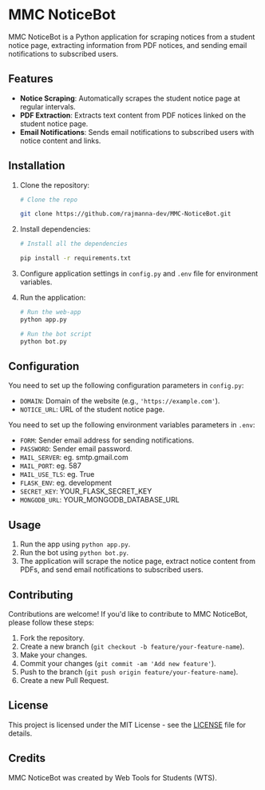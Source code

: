 # MMC NoticeBot

MMC NoticeBot is a Python application for scraping notices from a student notice page, extracting information from PDF notices, and sending email notifications to subscribed users.

## Features

- **Notice Scraping**: Automatically scrapes the student notice page at regular intervals.
- **PDF Extraction**: Extracts text content from PDF notices linked on the student notice page.
- **Email Notifications**: Sends email notifications to subscribed users with notice content and links.

## Installation

1. Clone the repository:

   ```bash
   # Clone the repo

   git clone https://github.com/rajmanna-dev/MMC-NoticeBot.git
   ```

2. Install dependencies:

   ```bash
   # Install all the dependencies

   pip install -r requirements.txt
   ```

3. Configure application settings in `config.py` and `.env` file for environment variables.

4. Run the application:

   ```bash
   # Run the web-app
   python app.py

   # Run the bot script
   python bot.py
   ```

## Configuration

You need to set up the following configuration parameters in `config.py`:

- `DOMAIN`: Domain of the website (e.g., `'https://example.com'`).
- `NOTICE_URL`: URL of the student notice page.

You need to set up the following environment variables parameters in `.env`:

- `FORM`: Sender email address for sending notifications.
- `PASSWORD`: Sender email password.
- `MAIL_SERVER`: eg. smtp.gmail.com
- `MAIL_PORT`: eg. 587
- `MAIL_USE_TLS`: eg. True
- `FLASK_ENV`: eg. development
- `SECRET_KEY`: YOUR_FLASK_SECRET_KEY
- `MONGODB_URL`: YOUR_MONGODB_DATABASE_URL

## Usage

1. Run the app using `python app.py`.
1. Run the bot using `python bot.py`.
1. The application will scrape the notice page, extract notice content from PDFs, and send email notifications to subscribed users.

## Contributing

Contributions are welcome! If you'd like to contribute to MMC NoticeBot, please follow these steps:

1. Fork the repository.
2. Create a new branch (`git checkout -b feature/your-feature-name`).
3. Make your changes.
4. Commit your changes (`git commit -am 'Add new feature'`).
5. Push to the branch (`git push origin feature/your-feature-name`).
6. Create a new Pull Request.

## License

This project is licensed under the MIT License - see the [LICENSE](license.txt) file for details.

## Credits

MMC NoticeBot was created by Web Tools for Students (WTS).
